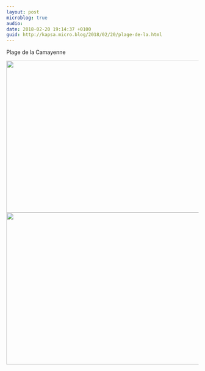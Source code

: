 ```yaml
---
layout: post
microblog: true
audio: 
date: 2018-02-20 19:14:37 +0100
guid: http://kapsa.micro.blog/2018/02/20/plage-de-la.html
---
```

Plage de la Camayenne

<img src="http://www.jeankapsa.com/uploads/2018/b04d63c729.jpg" width="600" height="397" /><img src="http://www.jeankapsa.com/uploads/2018/b5a53dfdef.jpg" width="600" height="397" />
